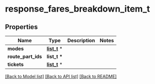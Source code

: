 # response_fares_breakdown_item_t

## Properties
Name | Type | Description | Notes
------------ | ------------- | ------------- | -------------
**modes** | [**list_t**](response_transportation_mode.md) \* |  | 
**route_part_ids** | **list_t \*** |  | 
**tickets** | [**list_t**](response_fare_ticket.md) \* |  | 

[[Back to Model list]](../README.md#documentation-for-models) [[Back to API list]](../README.md#documentation-for-api-endpoints) [[Back to README]](../README.md)


